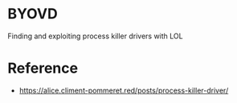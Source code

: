 # BYOVD
Finding and exploiting process killer drivers with LOL

# Reference 
- https://alice.climent-pommeret.red/posts/process-killer-driver/
